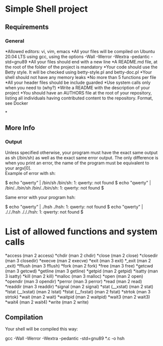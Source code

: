 <h1>Simple Shell project</h1>

<h2>Requirements</h2>
<h3>General</h3>
*Allowed editors: vi, vim, emacs
*All your files will be compiled on Ubuntu 20.04 LTS using gcc, using the options -Wall -Werror -Wextra -pedantic -std=gnu89
*All your files should end with a new line
*A README.md file, at the root of the folder of the project is mandatory
*Your code should use the Betty style. It will be checked using betty-style.pl and betty-doc.pl
*Your shell should not have any memory leaks
*No more than 5 functions per file
*All your header files should be include guarded
*Use system calls only when you need to (why?)
*Write a README with the description of your project
*You should have an AUTHORS file at the root of your repository, listing all individuals having contributed content to the repository. Format, see Docker

*<h2>More Info</h2>
<h3>Output</h3>
Unless specified otherwise, your program must have the exact same output as sh (/bin/sh) as well as the exact same error output.
The only difference is when you print an error, the name of the program must be equivalent to your argv[0].

<div>
Example of error with sh:

$ echo "qwerty" | /bin/sh
/bin/sh: 1: qwerty: not found
$ echo "qwerty" | /bin/../bin/sh
/bin/../bin/sh: 1: qwerty: not found
$
</div>
<div>
Same error with your program hsh:

$ echo "qwerty" | ./hsh
./hsh: 1: qwerty: not found
$ echo "qwerty" | ./././hsh
./././hsh: 1: qwerty: not found
$
</div>

<h1>List of allowed functions and system calls</h1>
*access (man 2 access)
*chdir (man 2 chdir)
*close (man 2 close)
*closedir (man 3 closedir)
*execve (man 2 execve)
*exit (man 3 exit)
*_exit (man 2 _exit)
*fflush (man 3 fflush)
*fork (man 2 fork)
*free (man 3 free)
*getcwd (man 3 getcwd)
*getline (man 3 getline)
*getpid (man 2 getpid)
*isatty (man 3 isatty)
*kill (man 2 kill)
*malloc (man 3 malloc)
*open (man 2 open)
*opendir (man 3 opendir)
*perror (man 3 perror)
*read (man 2 read)
*readdir (man 3 readdir)
*signal (man 2 signal)
*stat (__xstat) (man 2 stat)
*lstat (__lxstat) (man 2 lstat)
*fstat (__fxstat) (man 2 fstat)
*strtok (man 3 strtok)
*wait (man 2 wait)
*waitpid (man 2 waitpid)
*wait3 (man 2 wait3)
*wait4 (man 2 wait4)
*write (man 2 write)

<h2>Compilation</h2>
Your shell will be compiled this way:

gcc -Wall -Werror -Wextra -pedantic -std=gnu89 *.c -o hsh
